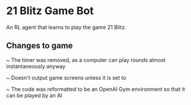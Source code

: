 # 21 Blitz Game Bot

An RL agent that learns to play the game 21 Blitz.

## Changes to game

~ The timer was removed, as a computer can play rounds almost instantaneously anyway

~ Doesn't output game screens unless it is set to

~ The code was reformatted to be an OpenAI Gym environment so that it can be played by an AI
